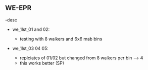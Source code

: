 ## WE-EPR

-desc

* we_1lst_01 and 02:
	* testing with 8 walkers and 6x6 mab bins

* we_1lst_03 04 05:
	* replciates of 01/02 but changed from 8 walkers per bin --> 4
	* this works better (SP)
